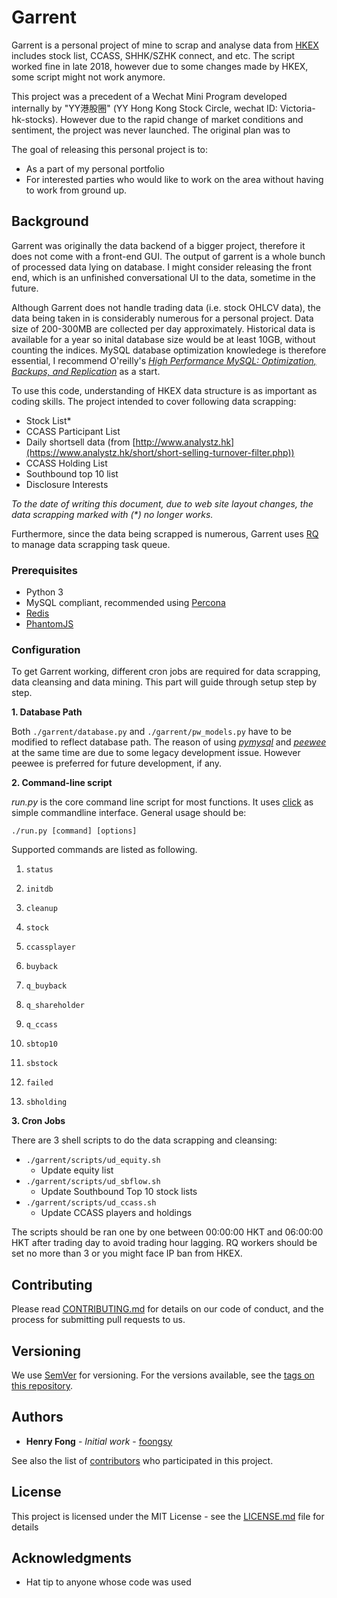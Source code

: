 # Garrent

Garrent is a personal project of mine to scrap and analyse data from [HKEX](http://www.hkexnews.hk) includes stock list, CCASS, SHHK/SZHK connect, and etc. The script worked fine in late 2018, however due to some changes made by HKEX, some script might not work anymore.

This project was a precedent of a  Wechat Mini Program developed internally by "YY港股圈" (YY Hong Kong Stock Circle, wechat ID: Victoria-hk-stocks). However due to the rapid change of market conditions and sentiment, the project was never launched. The original plan was to 

The goal of releasing this personal project is to:
- As a part of my personal portfolio
- For interested parties who would like to work on the area without having to work from ground up.

## Background

Garrent was originally the data backend of a bigger project, therefore it does not come with a front-end GUI. The output of garrent is a whole bunch of processed data lying on database. I might consider releasing the front end, which is an unfinished conversational UI to the data, sometime in the future.

Although Garrent does not handle trading data (i.e. stock OHLCV data), the data being taken in is considerably numerous for a personal project. Data size of 200-300MB are collected per day approximately. Historical data is available for a year so inital database size would be at least 10GB, without counting the indices. MySQL database optimization knowledege is therefore essential, I recommend O'reilly's *[High Performance MySQL: Optimization, Backups, and Replication](https://www.goodreads.com/book/show/18759121-high-performance-mysql)* as a start.

To use this code, understanding of HKEX data structure is as important as coding skills. The project intended to cover following data scrapping:
- Stock List*
- CCASS Participant List
- Daily shortsell data (from [http://www.analystz.hk](https://www.analystz.hk/short/short-selling-turnover-filter.php))
- CCASS Holding List
- Southbound top 10 list
- Disclosure Interests

*To the date of writing this document, due to web site layout changes, the data scrapping marked with (\*) no longer works.*

Furthermore, since the data being scrapped is numerous, Garrent uses [RQ](https://python-rq.org/docs/) to manage data scrapping task queue.

### Prerequisites

- Python 3
- MySQL compliant, recommended using [Percona](https://www.percona.com/)
- [Redis](https://redis.io/) 
- [PhantomJS](http://phantomjs.org/)

### Configuration

To get Garrent working, different cron jobs are required for data scrapping, data cleansing and data mining. This part will guide through setup step by step.

**1. Database Path**

Both `./garrent/database.py` and `./garrent/pw_models.py` have to be modified to reflect database path. The reason of using *[pymysql](https://pymysql.readthedocs.io/en/latest/)* and *[peewee](http://docs.peewee-orm.com/en/latest/)* at the same time are due to some legacy development issue. However peewee is preferred for future development, if any.

**2. Command-line script**

*run.py* is the core command line script for most functions. It uses [click](https://click.palletsprojects.com/en/master/) as simple commandline interface. General usage should be:
```
./run.py [command] [options]
```
Supported commands are listed as following.

1) `status`

2) `initdb`

3) `cleanup`

4) `stock`

5) `ccassplayer`

6) `buyback`

7) `q_buyback`

8) `q_shareholder`

9) `q_ccass`

10) `sbtop10`

11) `sbstock`

12) `failed`

13) `sbholding`

**3. Cron Jobs**

There are 3 shell scripts to do the data scrapping and cleansing:
- `./garrent/scripts/ud_equity.sh`
    - Update equity list
- `./garrent/scripts/ud_sbflow.sh`
    - Update Southbound Top 10 stock lists
- `./garrent/scripts/ud_ccass.sh`
    - Update CCASS players and holdings

The scripts should be ran one by one between 00:00:00 HKT and 06:00:00 HKT after trading day to avoid trading hour lagging. RQ  workers should be set no more than 3 or you might face IP ban from HKEX.

## Contributing

Please read [CONTRIBUTING.md](CONTRIBUTING.md) for details on our code of conduct, and the process for submitting pull requests to us.

## Versioning

We use [SemVer](http://semver.org/) for versioning. For the versions available, see the [tags on this repository](https://github.com/garrent/tags). 

## Authors

* **Henry Fong** - *Initial work* - [foongsy](https://github.com/foongsy)

See also the list of [contributors](contributors) who participated in this project.

## License

This project is licensed under the MIT License - see the [LICENSE.md](LICENSE.md) file for details

## Acknowledgments

* Hat tip to anyone whose code was used